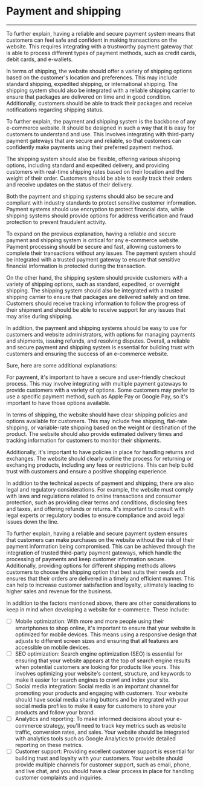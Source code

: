 # Payment and shipping
---

To further explain, having a reliable and secure payment system means that customers can feel safe and confident in making transactions on the website. This requires integrating with a trustworthy payment gateway that is able to process different types of payment methods, such as credit cards, debit cards, and e-wallets.

In terms of shipping, the website should offer a variety of shipping options based on the customer's location and preferences. This may include standard shipping, expedited shipping, or international shipping. The shipping system should also be integrated with a reliable shipping carrier to ensure that packages are delivered on time and in good condition. Additionally, customers should be able to track their packages and receive notifications regarding shipping status.

To further explain, the payment and shipping system is the backbone of any e-commerce website. It should be designed in such a way that it is easy for customers to understand and use. This involves integrating with third-party payment gateways that are secure and reliable, so that customers can confidently make payments using their preferred payment method.

The shipping system should also be flexible, offering various shipping options, including standard and expedited delivery, and providing customers with real-time shipping rates based on their location and the weight of their order. Customers should be able to easily track their orders and receive updates on the status of their delivery.

Both the payment and shipping systems should also be secure and compliant with industry standards to protect sensitive customer information. Payment systems should use encryption to protect financial data, while shipping systems should provide options for address verification and fraud protection to prevent fraudulent activity.

To expand on the previous explanation, having a reliable and secure payment and shipping system is critical for any e-commerce website. Payment processing should be secure and fast, allowing customers to complete their transactions without any issues. The payment system should be integrated with a trusted payment gateway to ensure that sensitive financial information is protected during the transaction.

On the other hand, the shipping system should provide customers with a variety of shipping options, such as standard, expedited, or overnight shipping. The shipping system should also be integrated with a trusted shipping carrier to ensure that packages are delivered safely and on time. Customers should receive tracking information to follow the progress of their shipment and should be able to receive support for any issues that may arise during shipping.

In addition, the payment and shipping systems should be easy to use for customers and website administrators, with options for managing payments and shipments, issuing refunds, and resolving disputes. Overall, a reliable and secure payment and shipping system is essential for building trust with customers and ensuring the success of an e-commerce website.

Sure, here are some additional explanations:

For payment, it's important to have a secure and user-friendly checkout process. This may involve integrating with multiple payment gateways to provide customers with a variety of options. Some customers may prefer to use a specific payment method, such as Apple Pay or Google Pay, so it's important to have those options available.

In terms of shipping, the website should have clear shipping policies and options available for customers. This may include free shipping, flat-rate shipping, or variable-rate shipping based on the weight or destination of the product. The website should also provide estimated delivery times and tracking information for customers to monitor their shipments.

Additionally, it's important to have policies in place for handling returns and exchanges. The website should clearly outline the process for returning or exchanging products, including any fees or restrictions. This can help build trust with customers and ensure a positive shopping experience.

In addition to the technical aspects of payment and shipping, there are also legal and regulatory considerations. For example, the website must comply with laws and regulations related to online transactions and consumer protection, such as providing clear terms and conditions, disclosing fees and taxes, and offering refunds or returns. It's important to consult with legal experts or regulatory bodies to ensure compliance and avoid legal issues down the line.

To further explain, having a reliable and secure payment system ensures that customers can make purchases on the website without the risk of their payment information being compromised. This can be achieved through the integration of trusted third-party payment gateways, which handle the processing of payments and keep customer information secure. Additionally, providing options for different shipping methods allows customers to choose the shipping option that best suits their needs and ensures that their orders are delivered in a timely and efficient manner. This can help to increase customer satisfaction and loyalty, ultimately leading to higher sales and revenue for the business.

In addition to the factors mentioned above, there are other considerations to keep in mind when developing a website for e-commerce. These include:

- [ ] Mobile optimization: With more and more people using their smartphones to shop online, it's important to ensure that your website is optimized for mobile devices. This means using a responsive design that adjusts to different screen sizes and ensuring that all features are accessible on mobile devices.
- [ ] SEO optimization: Search engine optimization (SEO) is essential for ensuring that your website appears at the top of search engine results when potential customers are looking for products like yours. This involves optimizing your website's content, structure, and keywords to make it easier for search engines to crawl and index your site.
- [ ] Social media integration: Social media is an important channel for promoting your products and engaging with customers. Your website should have social media sharing buttons and be integrated with your social media profiles to make it easy for customers to share your products and follow your brand.
- [ ] Analytics and reporting: To make informed decisions about your e-commerce strategy, you'll need to track key metrics such as website traffic, conversion rates, and sales. Your website should be integrated with analytics tools such as Google Analytics to provide detailed reporting on these metrics.
- [ ] Customer support: Providing excellent customer support is essential for building trust and loyalty with your customers. Your website should provide multiple channels for customer support, such as email, phone, and live chat, and you should have a clear process in place for handling customer complaints and inquiries.
